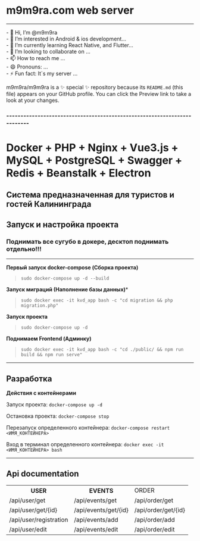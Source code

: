 <h1>m9m9ra.com web server</h1>
<hr/>
- 👋 Hi, I’m @m9m9ra <br/>
- 👀 I’m interested in Android & ios development... <br/>
- 🌱 I’m currently learning React Native, and Flutter... <br/>
- 💞️ I’m looking to collaborate on ... <br/>
- 📫 How to reach me ... <br/>
- 😄 Pronouns: ... <br/>
- ⚡ Fun fact: It`s my server ... <br/>

m9m9ra/m9m9ra is a ✨ special ✨ repository because its `README.md` (this file) appears on your GitHub profile.
You can click the Preview link to take a look at your changes.

<h3>-------------------------------------------------------------------------</h3>

<h1>Docker + PHP + Nginx + Vue3.js + MySQL + PostgreSQL + Swagger + Redis + Beanstalk + Electron</h1>
<h2>Система предназначенная
для туристов и гостей Калининграда</h2>

<h2>Запуск и настройка проекта</h2>
<h3>Поднимать все сугубо в докере, десктоп поднимать отдельно!!!</h3>

<hr/>

**Первый запуск docker-compose (Сборка проекта)**
> `
sudo docker-compose up -d --build
`
>
**Запуск миграций (Наполнение базы данных)***
> `sudo docker exec -it kvd_app bash -c "cd migration && php migration.php"`
>
**Запуск проекта**
> `sudo docker-compose up -d`

**Поднимаем Frontend (Админку)**
> `sudo docker exec -it kvd_app bash -c "cd ./public/ && npm run build && npm run serve"`

-----------
Разработка
-----------

**Действия с контейнерами**

Запуск проекта: `docker-compose up -d`

Остановка проекта: `docker-compose stop`

Перезапуск определенного контейнера: `docker-compose restart <ИМЯ_КОНТЕЙНЕРА>`

Вход в терминал определенного контейнера: `docker exec -it <ИМЯ_КОНТЕЙНЕРА> bash`

-----------
Api documentation
-----------
<table>
    <tr>
        <th>USER</th>
        <th>EVENTS</th>
        <td>ORDER</td>
    </tr>
    <tr>
        <td>/api/user/get</td>
        <td>/api/events/get</td>
        <td>/api/order/get</td>
    </tr>
    <tr>
        <td>/api/user/get/{id}</td>
        <td>/api/events/get/{id}</td>
        <td>/api/order/get/{id}</td>
    </tr>
    <tr>
        <td>/api/user/registration</td>
        <td>/api/events/add</td>
        <td>/api/order/add</td>
    </tr>
    <tr>
        <td>/api/user/edit</td>
        <td>/api/events/edit</td>
        <td>/api/order/edit</td>
    </tr>
</table>